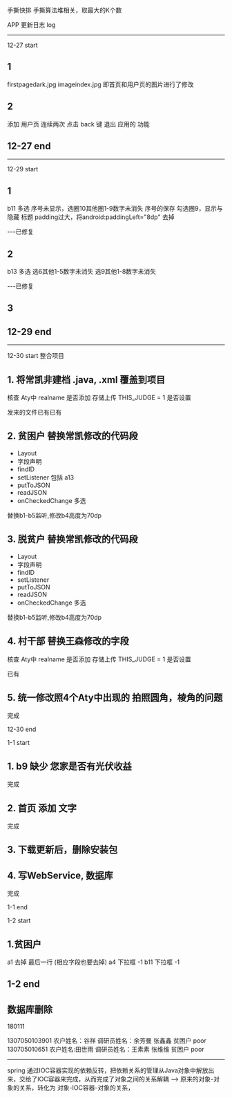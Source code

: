 
手撕快排
手撕算法堆相关，取最大的K个数



APP 更新日志 log 

--- 
12-27 start

## 1
firstpagedark.jpg
imageindex.jpg  即首页和用户页的图片进行了修改

## 2 
添加 用户页 连续两次 点击 back 键 退出 应用的 功能

12-27 end
---

---
12-29 start

## 1
b11 多选 序号未显示，选圈10其他圈1-9数字未消失
	序号的保存
	勾选圈9，显示与隐藏
	标题 padding过大，将android:paddingLeft="8dp" 去掉

---已修复

## 2
b13 多选 选6其他1-5数字未消失
		 选9其他1-8数字未消失

---已修复

## 3


12-29 end
---



---
12-30 start
整合项目


## 1. 将常凯非建档 .java, .xml 覆盖到项目
核查 Aty中 realname 是否添加
	存储上传 THIS_JUDGE = 1 是否设置

发来的文件已有已有

## 2. 贫困户 替换常凯修改的代码段
 - Layout
 - 字段声明
 - findID
 - setListener 包括 a13
 - putToJSON
 - readJSON
 - onCheckedChange 多选

替换b1-b5监听,修改b4高度为70dp 

## 3. 脱贫户 替换常凯修改的代码段 
 - Layout
 - 字段声明
 - findID
 - setListener
 - putToJSON
 - readJSON
 - onCheckedChange 多选

 替换b1-b5监听,修改b4高度为70dp

## 4.  村干部 替换王森修改的字段
核查 Aty中 realname 是否添加
	存储上传 THIS_JUDGE = 1 是否设置

已有

## 5. 统一修改照4个Aty中出现的 拍照圆角，棱角的问题

完成

12-30 end

1-1 start

## 1. b9 缺少 您家是否有光伏收益

完成

## 2. 首页 添加 文字

完成

## 3. 下载更新后，删除安装包

## 4. 写WebService, 数据库
完成

1-1 end


1-2 start 

## 1.贫困户 
a1  去掉 最后一行 (相应字段也要去掉)
a4  下拉框 -1 
b11 下拉框 -1


1-2 end
---

数据库删除
---  
180111

1307050103901 农户姓名：谷祥  调研员姓名：余芳曼  张鑫鑫  贫困户 poor
130705010651 农户姓名:田世雨  调研员姓名：王素素  张维维  贫困户 poor

---

spring 
通过IOC容器实现的依赖反转，把依赖关系的管理从Java对象中解放出来，交给了IOC容器来完成，从而完成了对象之间的关系解耦 --> 原来的对象-对象的关系，转化为 对象-IOC容器-对象的关系，